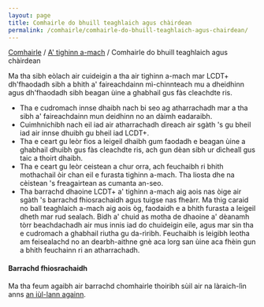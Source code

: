 ```yaml
---
layout: page
title: Comhairle do bhuill teaghlaich agus chàirdean
permalink: /comhairle/comhairle-do-bhuill-teaghlaich-agus-chairdean/
---
```


[Comhairle]({{site.baseurl}}/comhairle/) / [A' tighinn a-mach]({{site.baseurl}}/comhairle/a-tighinn-a-mach/) / Comhairle do bhuill teaghlaich agus chàirdean

Ma tha sibh eòlach air cuideigin a tha air tighinn a-mach mar LCDT+ dh'fhaodadh sibh a bhith a' faireachdainn mì-chinnteach mu a dheidhinn agus dh'fhaodadh sibh beagan ùine a ghabhail gus fàs cleachdte ris.

*   Tha e cudromach innse dhaibh nach bi seo ag atharrachadh mar a tha sibh a' faireachdainn mun deidhinn no an dàimh eadaraibh.
*   Cuimhnichibh nach eil iad air atharrachadh dìreach air sgàth 's gu bheil iad air innse dhuibh gu bheil iad LCDT+.
*   Tha e ceart gu leòr fios a leigeil dhaibh gum faodadh e beagan ùine a ghabhail dhuibh gus fàs cleachdte ris, ach gun dèan sibh ur dìcheall gus taic a thoirt dhaibh.
*   Tha e ceart gu leòr ceistean a chur orra, ach feuchaibh ri bhith mothachail òir chan eil e furasta tighinn a-mach. Tha liosta dhe na cèistean 's freagairtean as cumanta an-seo.
*   Tha barrachd dhaoine LCDT+ a' tighinn a-mach aig aois nas òige air sgàth 's barrachd fhiosrachaidh agus tuigse nas fheàrr. Ma thig caraid no ball teaghlaich a-mach aig aois òg, faodaidh e a bhith furasta a leigeil dheth mar rud sealach. Bidh a' chuid as motha de dhaoine a' dèanamh tòrr beachdachadh air mus innis iad do chuideigin eile, agus mar sin tha e cudromach a ghabhail riutha gu da-rìribh. Feuchaibh is leigibh leotha am feisealachd no an dearbh-aithne gnè aca lorg san ùine aca fhèin gun a bhith feuchainn ri an atharrachadh.

#### Barrachd fhiosrachaidh

Ma tha feum agaibh air barrachd chomhairle thoiribh sùil air na làraich-lìn anns [an iùl-lann againn]({{site.baseurl}}/ceanglaichean/).
